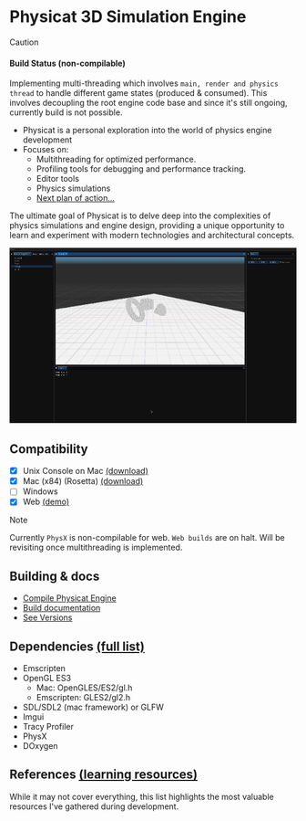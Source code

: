 # Physicat 3D Simulation Engine

> [!CAUTION]
> #### Build Status (non-compilable)
> Implementing multi-threading which involves `main, render and physics thread` to
> handle different game states (produced & consumed).
> This involves decoupling the root engine code base and since it's still ongoing,
> currently build is not possible.

- Physicat is a personal exploration into the world of physics engine development
- Focuses on:
  - Multithreading for optimized performance.
  - Profiling tools for debugging and performance tracking.
  - Editor tools
  - Physics simulations
  - [Next plan of action...](markdowns/plan_of_action.md)

The ultimate goal of Physicat is to delve deep into the 
complexities of physics simulations and engine design,
providing a unique opportunity to learn and experiment 
with modern technologies and architectural concepts.

<img src="screenshots/engine_v3.gif" width="700">

## Compatibility 
- [x] Unix Console on Mac [(download)]()
- [x] Mac (x84) (Rosetta) [(download)]()
- [ ] Windows
- [x] Web [(demo)]()

> [!NOTE]
> Currently `PhysX` is non-compilable for web. `Web builds` are on halt.
> Will be revisiting once multithreading is implemented.

## Building & docs 
- [Compile Physicat Engine](markdowns/how_to_build.md)
- [Build documentation](markdowns/how_to_build.md)
- [See Versions](markdowns/versions.md)

## Dependencies [(full list)](markdowns/dependencies.md)
- Emscripten
- OpenGL ES3
  - Mac: OpenGLES/ES2/gl.h
  - Emscripten: GLES2/gl2.h
- SDL/SDL2 (mac framework) or GLFW
- Imgui
- Tracy Profiler
- PhysX
- DOxygen

## References [(learning resources)](markdowns/references.md)
While it may not cover everything, this list highlights the most valuable 
resources I've gathered during development.